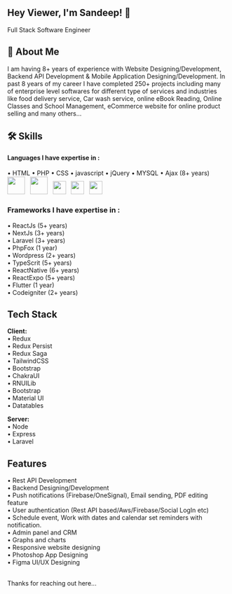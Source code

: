 ## Hey Viewer, I'm Sandeep! 👋
Full Stack Software Engineer

## 🚀 About Me
I am having 8+ years of experience with Website Designing/Development, Backend API Development & Mobile Application Designing/Development. In past 8 years of my career I have completed 250+ projects including many of enterprise level softwares for different type of services and industries like food delivery service, Car wash service, online eBook Reading, Online Classes and School Management, eCommerce website for online product selling and many others...


## 🛠 Skills

#### Languages I have expertise in : 
&bull; HTML &bull; PHP &bull; CSS &bull; javascript &bull; jQuery &bull; MYSQL &bull; Ajax (8+ years)<br>
<img src="https://cdn-icons-png.flaticon.com/512/5968/5968267.png" width="40"> &nbsp; <img src="https://cdn-icons-png.flaticon.com/512/5968/5968242.png" width="40"> &nbsp; <img src="https://cdn-icons-png.flaticon.com/512/5968/5968672.png" width="30"> &nbsp; <img src="https://cdn-icons-png.flaticon.com/512/4726/4726005.png" width="30"> &nbsp; <img src="https://cdn-icons-png.flaticon.com/512/919/919830.png" width="30">

### Frameworks I have expertise in : 
&bull; ReactJs (5+ years)<br>
&bull; NextJs  (3+ years)<br>
&bull; Laravel (3+ years)<br>
&bull; PhpFox (1 year)<br>
&bull; Wordpress (2+ years)<br>
&bull; TypeScrit (5+ years)<br>
&bull; ReactNative (6+ years)<br>
&bull; ReactExpo  (5+ years)<br>
&bull; Flutter (1 year)<br>
&bull; Codeigniter (2+ years)

## Tech Stack
**Client:** 
<br>&bull; Redux 
<br>&bull; Redux Persist 
<br>&bull; Redux Saga 
<br>&bull; TailwindCSS 
<br>&bull; Bootstrap 
<br>&bull; ChakraUI 
<br>&bull; RNUILib 
<br>&bull; Bootstrap 
<br>&bull; Material UI 
<br>&bull; Datatables<br>

**Server:** 
<br>&bull; Node 
<br>&bull; Express 
<br>&bull; Laravel


## Features
&bull; Rest API Development<br>
&bull; Backend Designing/Development<br>
&bull; Push notifications (Firebase/OneSignal), Email sending, PDF editing feature<br>
&bull; User authentication (Rest API based/Aws/Firebase/Social LogIn etc)<br>
&bull; Schedule event, Work with dates and calendar set reminders with notification.<br>
&bull; Admin panel and CRM<br>
&bull; Graphs and charts <br>
&bull; Responsive website designing<br>
&bull; Photoshop App Designing<br>
&bull; Figma UI/UX Designing<br>

<br>Thanks for reaching out here...
